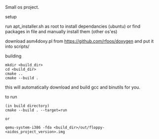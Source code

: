 Small os project.

setup

run apt_installer.sh as root to install dependancies (ubuntu) or find packages in file and manually install them (other os'es)

download asm4doxy.pl from https://github.com/rfoos/doxygen and put it into scripts/

building

    mkdir <build_dir>
    cd <build_dir>
    cmake ..
    cmake --build .

this will automatically download and build gcc and binutils for you.

to run

    (in build directory)
    cmake --build . --target=run

    or

    qemu-system-i386 -fda <build_dir>/out/floppy-<aidos_project_version>.img
